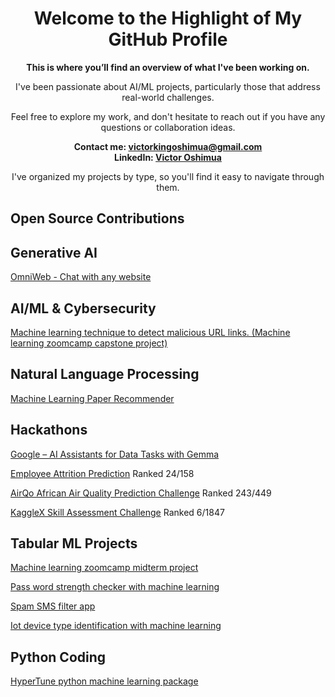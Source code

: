 <div align="center">

# Welcome to the Highlight of My GitHub Profile

**This is where you’ll find an overview of what I've been working on.**

I've been passionate about AI/ML projects, particularly those that address real-world challenges.

Feel free to explore my work, and don't hesitate to reach out if you have any questions or collaboration ideas.

**Contact me: [victorkingoshimua@gmail.com](mailto:victorkingoshimua@gmail.com)**  
**LinkedIn: [Victor Oshimua](https://www.linkedin.com/in/victor-oshimua-4b2945214/)**

I've organized my projects by type, so you'll find it easy to navigate through them.

</div>


## Open Source Contributions

## Generative AI 
[OmniWeb - Chat with any website](https://github.com/cyberholics/OmniWeb)

## AI/ML & Cybersecurity 
[Machine learning technique to detect malicious URL links. (Machine learning zoomcamp capstone project)](https://github.com/cyberholics/Malicious-URL-detector)

## Natural Language Processing 
[Machine Learning Paper Recommender ](https://github.com/cyberholics/ML-paper-recommender/blob/main/README.md)


## Hackathons 
[Google – AI Assistants for Data Tasks with Gemma](https://www.kaggle.com/code/victorkingoshimua/gemma-llm-instruction-fine-tuning-for-python-q-a/notebook)

[Employee Attrition Prediction](https://www.kaggle.com/competitions/bct-data-summit) Ranked 24/158

[AirQo African Air Quality Prediction Challenge](https://zindi.africa/competitions/airqo-african-air-quality-prediction-challenge/leaderboard) Ranked 243/449

[KaggleX Skill Assessment Challenge](https://www.kaggle.com/competitions/kagglex-cohort4/leaderboard) Ranked 6/1847


## Tabular ML Projects
[Machine learning zoomcamp midterm project](https://github.com/cyberholics/mlzoomcamp-midterm-project)

[Pass word strength checker with machine learning](https://github.com/cyberholics/Password-strength-detector)

[Spam SMS filter app](https://github.com/cyberholics/Spam-sms-filter-app-)

[Iot device type identification with machine learning](https://github.com/cyberholics/IoT-device-type-identification-with-machine-learning)

## Python Coding
[HyperTune python machine learning package](https://github.com/cyberholics/HyperTune)






